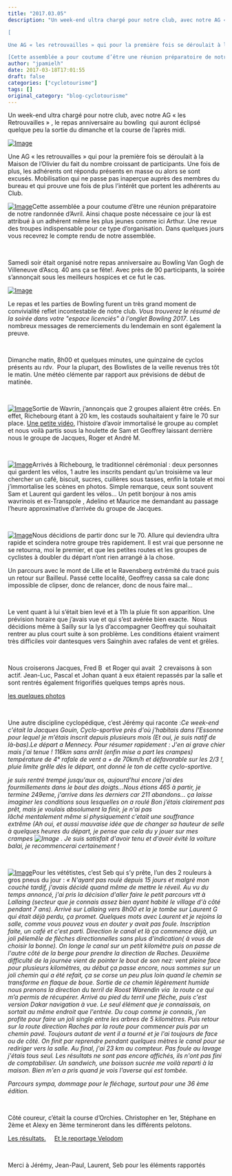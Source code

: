 ```yaml
---
title: "2017.03.05"
description: "Un week-end ultra chargé pour notre club, avec notre AG « les Retrouvailles » , le repas anniversaire au bowling  qui auront éclipsé quelque peu la sortie du dimanche et la course de l’après midi.

[

Une AG « les retrouvailles » qui pour la première fois se déroulait à la Maison de l’Olivier du fait du nombre croissant de participants. Une fois de plus, les adhérents ont répondu présents en masse ou alors se sont excusés. Mobilisation qui ne passe pas inaperçue auprès des membres du bureau et qui prouve une fois de plus l’intérêt que portent les adhérents au Club.

[Cette assemblée a pour coutume d’être une réunion préparatoire de notre randonnée d’Avril. Ainsi chaque poste nécessaire ce jour là est attribué à un adhérent même les plus jeunes comme ici Arthur. Une revue des troupes indispensable pour ce type d’organisation. Dans quelques jours vous recevrez le compte rendu de notre assemblée."
author: "jpamielh"
date: 2017-03-18T17:01:55
draft: false
categories: ["cyclotourisme"]
tags: []
original_category: "blog-cyclotourisme"
---
```


Un week-end ultra charg&eacute; pour notre club, avec notre AG &laquo;&nbsp;les Retrouvailles&nbsp;&raquo; , le repas anniversaire au bowling&nbsp; qui auront &eacute;clips&eacute; quelque peu la sortie du dimanche et la course de l&rsquo;apr&egrave;s midi.

[![Image](http://www.cyclo-club-wavrin.fr/fichiers_site/a2860cyc/contenu_pages/P1060791.JPG)](http://www.cyclo-club-wavrin.fr/fichiers_site/a2860cyc/contenu_pages/P1060791.JPG)

Une AG &laquo;&nbsp;les retrouvailles&nbsp;&raquo; qui pour la premi&egrave;re fois se d&eacute;roulait &agrave; la Maison de l&rsquo;Olivier du fait du nombre croissant de participants. Une fois de plus, les adh&eacute;rents ont r&eacute;pondu pr&eacute;sents en masse ou alors se sont excus&eacute;s. Mobilisation qui ne passe pas inaper&ccedil;ue aupr&egrave;s des membres du bureau et qui prouve une fois de plus l&rsquo;int&eacute;r&ecirc;t que portent les adh&eacute;rents au Club.

[![Image](http://www.cyclo-club-wavrin.fr/fichiers_site/a2860cyc/contenu_pages/P1060811.JPG)](http://www.cyclo-club-wavrin.fr/fichiers_site/a2860cyc/contenu_pages/P1060811.JPG)Cette assembl&eacute;e a pour coutume d&rsquo;&ecirc;tre une r&eacute;union pr&eacute;paratoire de notre randonn&eacute;e d&rsquo;Avril. Ainsi chaque poste n&eacute;cessaire ce jour l&agrave; est attribu&eacute; &agrave; un adh&eacute;rent m&ecirc;me les plus jeunes comme ici Arthur. Une revue des troupes indispensable pour ce type d&rsquo;organisation. Dans quelques jours vous recevrez le compte rendu de notre assembl&eacute;e.

<!--more-->

&nbsp;

Samedi soir &eacute;tait organis&eacute; notre repas anniversaire au Bowling Van Gogh de Villeneuve d&rsquo;Ascq. 40 ans &ccedil;a se f&ecirc;te!. Avec pr&egrave;s de 90 participants, la soir&eacute;e s&rsquo;annon&ccedil;ait sous les meilleurs hospices et ce fut le cas.

[![Image](http://www.cyclo-club-wavrin.fr/fichiers_site/a2860cyc/contenu_pages/20170304_205945.jpg)](http://www.cyclo-club-wavrin.fr/fichiers_site/a2860cyc/contenu_pages/20170304_205945.jpg)

Le repas et les parties de Bowling furent un tr&egrave;s grand moment de convivialit&eacute; reflet incontestable de notre club.&nbsp;*Vous trouverez le r&eacute;sum&eacute; de la soir&eacute;e dans votre "espace licenci&eacute;s" &agrave; l'onglet&nbsp;Bowling 2017*.&nbsp;Les nombreux messages de remerciements du lendemain en sont &eacute;galement la preuve.

&nbsp;
&nbsp;

Dimanche matin, 8h00 et quelques minutes, une quinzaine de cyclos pr&eacute;sents au rdv. &nbsp;Pour la plupart, des Bowlistes de la veille revenus tr&egrave;s t&ocirc;t le matin. Une m&eacute;t&eacute;o cl&eacute;mente par rapport aux pr&eacute;visions de d&eacute;but de matin&eacute;e.

&nbsp;

[![Image](http://www.cyclo-club-wavrin.fr/fichiers_site/a2860cyc/contenu_pages/20170305_081717.jpg)](http://www.cyclo-club-wavrin.fr/fichiers_site/a2860cyc/contenu_pages/20170305_081717.jpg)Sortie de Wavrin, j&rsquo;annon&ccedil;ais que 2 groupes allaient &ecirc;tre cr&eacute;&eacute;s. En effet, Richebourg &eacute;tant &agrave; 20 km, les costauds souhaitaient y faire le 70 sur place.&nbsp;[Une petite vid&eacute;o](https://www.youtube.com/watch?v=DJFYn_FnH0I), l&rsquo;histoire d&rsquo;avoir immortalis&eacute; le groupe au complet et nous voil&agrave; partis sous la houlette de Sam et Geoffrey laissant derri&egrave;re nous le groupe de Jacques, Roger et Andr&eacute; M.

&nbsp;
&nbsp;

[![Image](http://www.cyclo-club-wavrin.fr/fichiers_site/a2860cyc/contenu_pages/20170305_085531.jpg)](http://www.cyclo-club-wavrin.fr/fichiers_site/a2860cyc/contenu_pages/20170305_085531.jpg)Arriv&eacute;s &agrave; Richebourg, le traditionnel c&eacute;r&eacute;monial&nbsp;: deux personnes qui gardent les v&eacute;los, 1 autre les inscrits pendant qu&rsquo;un troisi&egrave;me va leur chercher un caf&eacute;, biscuit, sucres, cuill&egrave;res sous tasses, enfin la totale et moi j&rsquo;immortalise les sc&egrave;nes en photos. Simple remarque, ceux sont souvent Sam et Laurent qui gardent les v&eacute;los... Un petit bonjour &agrave; nos amis wavrinois et ex-Transpole , Adelino et Maurice me demandant au passage l&rsquo;heure approximative d&rsquo;arriv&eacute;e du groupe de Jacques.

&nbsp;

[![Image](http://www.cyclo-club-wavrin.fr/fichiers_site/a2860cyc/contenu_pages/20170305_085614.jpg)](http://www.cyclo-club-wavrin.fr/fichiers_site/a2860cyc/contenu_pages/20170305_085614.jpg)Nous d&eacute;cidions de partir donc sur le 70. Allure qui deviendra ultra rapide et scindera notre groupe tr&egrave;s rapidement. Il est vrai que personne ne se retourna, moi le premier, et que les petites routes et les groupes de cyclistes &agrave; doubler du d&eacute;part n&rsquo;ont rien arrang&eacute; &agrave; la chose.&nbsp;

Un parcours avec le mont de Lille et le Ravensberg extr&eacute;mit&eacute; du trac&eacute; puis un retour sur Bailleul. Pass&eacute; cette localit&eacute;, Geoffrey cassa sa cale donc impossible de clipser, donc de relancer, donc de nous faire mal&hellip;

&nbsp;

Le vent quant &agrave; lui s&rsquo;&eacute;tait bien lev&eacute; et &agrave; 11h la pluie fit son apparition. Une pr&eacute;vision horaire que j&rsquo;avais vue et qui s&rsquo;est av&eacute;r&eacute;e bien exacte.&nbsp; Nous d&eacute;cidions m&ecirc;me &agrave; Sailly sur la lys d&rsquo;accompagner Geoffrey qui souhaitait rentrer au plus court suite &agrave; son probl&egrave;me. Les conditions &eacute;taient vraiment tr&egrave;s difficiles voir dantesques vers Sainghin avec rafales de vent et gr&ecirc;les.

&nbsp;

Nous croiserons Jacques, Fred B&nbsp; et Roger qui avait&nbsp; 2 crevaisons &agrave; son actif. Jean-Luc, Pascal et Johan quant &agrave; eux &eacute;taient repass&eacute;s par la salle et sont rentr&eacute;s &eacute;galement frigorifi&eacute;s quelques temps apr&egrave;s nous.

[les quelques photos](https://photos.google.com/share/AF1QipM98xiAfFXSHE98S9VVHAGbtT6qwL4EZNOmyZlO_SKmS0DJnysFM5iDpx5oNYFk4w?key=TXA3WC1IdDB6UHVHVHB2anNFNVZheGZGQkd0aGtB)

&nbsp;

Une autre discipline cyclop&eacute;dique, c&rsquo;est J&eacute;r&eacute;my qui raconte&nbsp;:*Ce week-end c'&eacute;tait la Jacques Gouin, Cyclo-sportive pr&egrave;s d'o&ugrave; j'habitais dans l&rsquo;Essonne pour lequel je m&rsquo;&eacute;tais inscrit depuis plusieurs mois (Et oui, je suis natif de l&agrave;-bas).Le d&eacute;part a Mennecy. Pour r&eacute;sumer rapidement :&nbsp;J'en ai grave chier mais j'ai tenue !*
*116km sans arr&ecirc;t (enfin mise a part les crampes) temp&eacute;rature de 4&deg; rafale de vent a + de 70km/h et d&eacute;favorable sur les 2/3 !, pluie limite gr&ecirc;le d&egrave;s le d&eacute;part, ont donn&eacute; le ton de cette cyclo-sportive.*

*je suis rentr&eacute; tremp&eacute; jusqu'aux os, aujourd&rsquo;hui&nbsp;encore j'ai des fourmillements dans le bout des doigts...Nous &eacute;tions&nbsp;465 &agrave; partir, je termine&nbsp;249eme, j'arrive dans les derniers car&nbsp;211 abandons... &ccedil;a laisse imaginer les conditions sous lesquelles on a roul&eacute;*
*Bon j&rsquo;&eacute;tais clairement pas pr&ecirc;t, mais je voulais absolument la finir, je n'ai pas l&acirc;ch&eacute;&nbsp;mentalement&nbsp;m&ecirc;me&nbsp;si physiquement c'etait une souffrance extr&ecirc;me&nbsp;(Ah oui, et aussi mauvaise id&eacute;e que de changer sa hauteur de selle &agrave; quelques heures du d&eacute;part, je pense que cela du y jouer sur mes crampes&nbsp;![Image](http://www.cyclo-club-wavrin.fr/asolution_systeme/javascript/tinymce/jscripts/tiny_mce/plugins/emotions/img/smiley-laughing.gif)&nbsp;. Je suis satisfait d'avoir tenu et d'avoir &eacute;vit&eacute; la voiture balai, je recommencerai certainement !*

&nbsp;

[![Image](http://www.cyclo-club-wavrin.fr/fichiers_site/a2860cyc/contenu_pages/20170305_081449.jpg)](http://www.cyclo-club-wavrin.fr/fichiers_site/a2860cyc/contenu_pages/20170305_081449.jpg)Pour les v&eacute;t&eacute;tistes, c&rsquo;est Seb qui s&rsquo;y pr&ecirc;te, l&rsquo;un des 2 rouleurs &agrave; gros pneus du jour&nbsp;:*&nbsp;&laquo;&nbsp;N'ayant pas roul&eacute; depuis 15 jours et malgr&eacute; mon couch&eacute; tardif, j'avais d&eacute;cid&eacute; quand m&ecirc;me de mettre le r&eacute;veil. Au vu du temps annonc&eacute;, j'ai pris la d&eacute;cision d'aller faire le petit parcours vtt &agrave; Lallaing (secteur que je connais assez bien ayant habit&eacute; le village d'&agrave; c&ocirc;t&eacute; pendant 7 ans). Arriv&eacute; sur Lallaing vers 8h00 et la je tombe sur Laurent G qui &eacute;tait d&eacute;j&agrave; perdu, &ccedil;a promet. Quelques mots avec Laurent et je rejoins la salle, comme vous pouvez vous en douter y avait pas foule. Inscription faite, un caf&eacute; et c'est parti. Direction le canal et l&agrave; &ccedil;a commence d&eacute;j&agrave;, un joli p&ecirc;lem&ecirc;le de fl&egrave;ches directionnelles sans plus d'indication( &agrave; vous de choisir la bonne). On longe le canal sur un petit kilom&egrave;tre puis on passe de l'autre c&ocirc;t&eacute; de la berge pour prendre la direction de Raches. Deuxi&egrave;me difficult&eacute; de la journ&eacute;e vient de pointer le bout de son nez: vent pleine face pour plusieurs kilom&egrave;tres, au d&eacute;but &ccedil;a passe encore, nous sommes sur un joli chemin qui a &eacute;t&eacute; refait, &ccedil;a se corse un peu plus loin quand le chemin se transforme en flaque de boue. Sortie de ce chemin l&eacute;g&egrave;rement humide nous prenons la direction du terril de Roost Warendin via &nbsp;la route ce qui m&rsquo;a permis de r&eacute;cup&eacute;rer. Arriv&eacute; au pied du terril une fl&egrave;che, puis c'est version Dakar navigation &agrave; vue. Le seul &eacute;l&eacute;ment que je connaissais, on sortait au m&ecirc;me endroit que l'entr&eacute;e. Du coup comme je connais, j'en profite pour faire un joli single entre les arbres de 5 kilom&egrave;tres. Puis retour sur la route direction Raches par la route pour commencer puis par un chemin pav&eacute;. Toujours autant de vent il a tourn&eacute; et je l'ai toujours de face ou de c&ocirc;t&eacute;. On finit par reprendre pendant quelques m&egrave;tres le canal pour se rediriger vers la salle. Au final, j'ai 23 km au compteur. Pas foule au lavage j'&eacute;tais tous seul. Les r&eacute;sultats ne sont pas encore affich&eacute;s, ils n'ont pas fini de comptabiliser. Un sandwich, une boisson sucr&eacute;e me voil&agrave; reparti &agrave; la maison. Bien m'en a pris quand je vois l'averse qui est tomb&eacute;e.*

*Parcours sympa, dommage pour le fl&eacute;chage, surtout pour une 36 &egrave;me &eacute;dition.*

&nbsp;

C&ocirc;t&eacute; coureur, c&rsquo;&eacute;tait la course d&rsquo;Orchies. Christopher en 1er, St&eacute;phane en 2&egrave;me&nbsp;et Alexy en 3&egrave;me&nbsp;termineront dans les diff&eacute;rents pelotons.

[Les r&eacute;sultats.](http://www.cyclismeufolep5962.fr/Route/2017/ORCHIES/Classements.pdf)&nbsp;&nbsp;&nbsp;&nbsp;&nbsp;[Et le reportage Velodom](http://www.velodom-photo.com/cyclisme)

&nbsp;

Merci &agrave; J&eacute;r&eacute;my, Jean-Paul, Laurent, Seb pour les &eacute;l&eacute;ments rapport&eacute;s